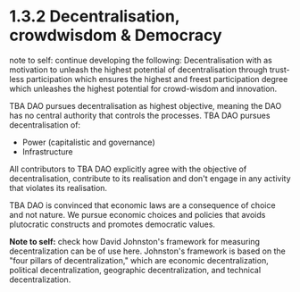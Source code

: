 # 1.3.2 Decentralisation, crowdwisdom & Democracy

note to self: continue developing the following: Decentralisation with as motivation to unleash the highest potential of decentralisation through trust-less participation which ensures the highest and freest participation degree which unleashes the highest potential for crowd-wisdom and innovation.

TBA DAO pursues decentralisation as highest objective, meaning the DAO has no central authority that controls the processes. TBA DAO pursues decentralisation of:

* Power (capitalistic and governance)
* Infrastructure

All contributors to TBA DAO explicitly agree with the objective of decentralisation, contribute to its realisation and don't engage in any activity that violates its realisation.

TBA DAO is convinced that economic laws are a consequence of choice and not nature. We pursue economic choices and policies that avoids plutocratic constructs and promotes democratic values.

**Note to self:** check how David Johnston's framework for measuring decentralization can be of use here. Johnston's framework is based on the "four pillars of decentralization," which are economic decentralization, political decentralization, geographic decentralization, and technical decentralization.
